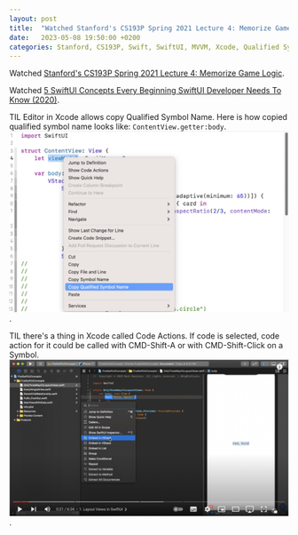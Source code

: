 ```yaml
---
layout: post
title:  "Watched Stanford's CS193P Spring 2021 Lecture 4: Memorize Game Logic and 5 SwiftUI Concepts Every Beginning SwiftUI Developer Needs To Know"
date:   2023-05-08 19:50:00 +0200
categories: Stanford, CS193P, Swift, SwiftUI, MVVM, Xcode, Qualified Symbol Name
---
```

Watched [Stanford's CS193P Spring 2021 Lecture 4: Memorize Game Logic](https://www.youtube.com/watch?v=oWZOFSYS5GE).

Watched [5 SwiftUI Concepts Every Beginning SwiftUI Developer Needs To Know (2020)](https://www.youtube.com/watch?v=51xIHDm_BDs).

TIL Editor in Xcode allows copy Qualified Symbol Name. Here is how copied qualified symbol name looks like: `ContentView.getter:body`.
![Screenshot of Xcode showing contextual menu with Copy Qualified Symbol Name item](/assets/images/Screenshot%202023-05-08%20at%2020.52.25.png).

TIL there's a thing in Xcode called Code Actions. If code is selected, code action for it could be called with CMD-Shift-A or with CMD-Shift-Click on a Symbol.
![Screenshot from Youtube video 5 SwiftUI Concepts Every Beginning SwiftUI Developer Needs To Know (2020) showing Code Actions in Xcode](/assets/images/Screenshot%202023-05-08%20at%2021.00.56.png).
